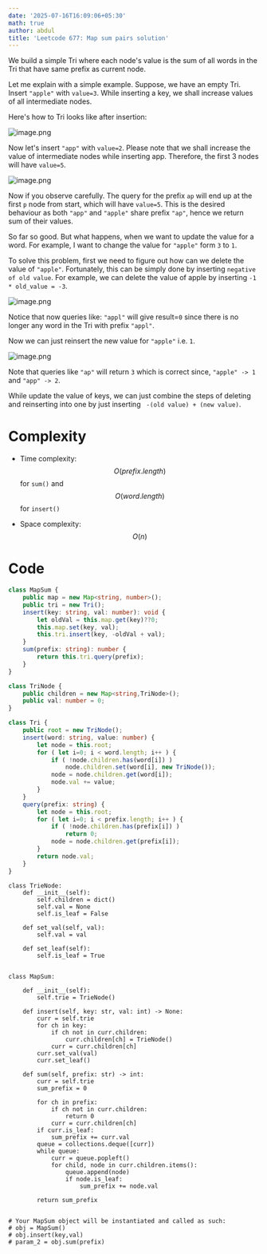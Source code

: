 ```yaml
---
date: '2025-07-16T16:09:06+05:30'
math: true
author: abdul
title: 'Leetcode 677: Map sum pairs solution'
---
```


We build a simple Tri where each node's value is the sum of all words in the Tri that have same prefix as current node.

Let me explain with a simple example. Suppose, we have an empty Tri. Insert `"apple"` with `value=3`. While inserting a key, we shall increase values of all intermediate nodes.

Here's how to Tri looks like after insertion:

![image.png](https://assets.leetcode.com/users/images/72dcefb6-a178-4bdf-8a51-b036825d56f3_1751391227.1387794.png)

Now let's insert `"app"` with `value=2`. Please note that we shall increase the value of intermediate nodes while inserting app. Therefore, the first 3 nodes will have `value=5`.

![image.png](https://assets.leetcode.com/users/images/88bb2e38-5e94-4ea1-9307-b265e70d70b1_1751391429.616798.png)

Now if you observe carefully. The query for the prefix `ap` will end up at the first `p` node from start, which will have `value=5`. This is the desired behaviour as both `"app"` and `"apple"` share prefix `"ap"`, hence we return sum of their values.

So far so good. But what happens, when we want to update the value for a word. For example, I want to change the value for `"apple"` form  `3` to `1`.

To solve this problem, first we need to figure out how can we delete the value of `"apple"`. Fortunately, this can be simply done by inserting `negative of old value`. For example, we can delete the value of apple by inserting `-1 * old_value = -3`.

![image.png](https://assets.leetcode.com/users/images/ee78394d-cee5-4af5-a8df-854b24e95fcd_1751391921.8674603.png)

Notice that now queries like: `"appl"` will give result=`0` since there is no longer any word in the Tri with prefix `"appl"`.

Now we can just reinsert the new value for `"apple"` i.e. `1`.

![image.png](https://assets.leetcode.com/users/images/9278992d-1483-4886-90f5-04208a5e5c0a_1751392457.62204.png)


Note that queries like `"ap"` will return `3` which is correct since, `"apple" -> 1` and `"app" -> 2`.

While update the value of keys, we can just combine the steps of deleting and reinserting into one by just inserting ` -(old value) + (new value)`.

# Complexity
- Time complexity: $$O( prefix.length )$$ for `sum()` and $$O(word.length)$$ for `insert()`

- Space complexity: $$O(n)$$

# Code
```typescript []
class MapSum {
    public map = new Map<string, number>();
    public tri = new Tri();
    insert(key: string, val: number): void {
        let oldVal = this.map.get(key)??0;
        this.map.set(key, val);
        this.tri.insert(key, -oldVal + val);
    }
    sum(prefix: string): number {
        return this.tri.query(prefix);
    }
}

class TriNode {
    public children = new Map<string,TriNode>();
    public val: number = 0;
}

class Tri {
    public root = new TriNode();
    insert(word: string, value: number) {
        let node = this.root;
        for ( let i=0; i < word.length; i++ ) {
            if ( !node.children.has(word[i]) )
                node.children.set(word[i], new TriNode());
            node = node.children.get(word[i]);
            node.val += value;
        }
    }
    query(prefix: string) {
        let node = this.root;
        for ( let i=0; i < prefix.length; i++ ) {
            if ( !node.children.has(prefix[i]) )
                return 0;
            node = node.children.get(prefix[i]);
        }
        return node.val;
    }
}
```


```python3 []
class TrieNode:
    def __init__(self):
        self.children = dict()
        self.val = None
        self.is_leaf = False
        
    def set_val(self, val):
        self.val = val
        
    def set_leaf(self):
        self.is_leaf = True
        
        
class MapSum:

    def __init__(self):
        self.trie = TrieNode()

    def insert(self, key: str, val: int) -> None:
        curr = self.trie
        for ch in key:
            if ch not in curr.children:
                curr.children[ch] = TrieNode()
            curr = curr.children[ch]
        curr.set_val(val)
        curr.set_leaf()

    def sum(self, prefix: str) -> int:
        curr = self.trie
        sum_prefix = 0
        
        for ch in prefix:
            if ch not in curr.children:
                return 0
            curr = curr.children[ch]
        if curr.is_leaf:
            sum_prefix += curr.val
        queue = collections.deque([curr])
        while queue:
            curr = queue.popleft()
            for child, node in curr.children.items():
                queue.append(node)
                if node.is_leaf:
                    sum_prefix += node.val
            
        return sum_prefix


# Your MapSum object will be instantiated and called as such:
# obj = MapSum()
# obj.insert(key,val)
# param_2 = obj.sum(prefix)
```
